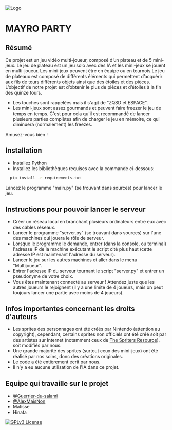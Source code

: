 
![Logo](https://raw.githubusercontent.com/AlexMaisNon/Mayro-Patry/refs/heads/mini-jeux-old/assets/sprites/main_menu/mayroparty.png)

# MAYRO PARTY

## Résumé
Ce projet est un jeu vidéo multi-joueur, composé d’un plateau et de 5 mini-jeux. Le jeu de plateau est un jeu solo avec des IA et les mini-jeux se jouent en multi-joueur. Les mini-jeux peuvent être en équipe ou en tournois.Le jeu de plateaux est composé de différents éléments qui permettent d’acquérir aux fils de tours différents objets ainsi que des étoiles et des pièces. L’objectif de notre projet est d’obtenir le plus de pièces et d’étoiles à la fin des quinze tours.

- Les touches sont rappelées mais il s'agit de "ZQSD et ESPACE".
- Les mini-jeux sont assez gourmands et peuvent faire freezer le jeu de temps en temps. C'est pour cela qu'il est recommandé de lancer plusieurs parties complètes afin de charger le jeu en mémoire, ce qui diminuera (normalement) les freezes.

Amusez-vous bien !


## Installation

- Installez Python
- Installez les bibliothèques requises avec la commande ci-dessous:

```bash
  pip install -r requirements.txt
```

Lancez le programme "main.py" (se trouvant dans sources) pour lancer le jeu.


## Instructions pour pouvoir lancer le serveur

- Créer un réseau local en branchant plusieurs ordinateurs entre eux avec des câbles réseaux.
- Lancer le programme "server.py" (se trouvant dans sources) sur l'une des machines qui jouera le rôle de serveur.
- Lorsque le programme le demande, entrer (dans la console, ou terminal) l'adresse IP de la machine exécutant le script cité plus haut (cette adresse IP est maintenant l'adresse du serveur).
- Lancer le jeu sur les autres machines et aller dans le menu "Multijoueur".
- Entrer l'adresse IP du serveur tournant le script "server.py" et entrer un pseudonyme de votre choix.
- Vous êtes maintenant connecté au serveur ! Attendez juste que les autres joueurs le rejoignent (il y a une limite de 4 joueurs, mais on peut toujours lancer une partie avec moins de 4 joueurs).


## Infos importantes concernant les droits d'auteurs

- Les sprites des personnages ont été créés par Nintendo (attention au copyright), cependant, certains sprites non officiels ont été créé soit par des artistes sur Internet (notamment ceux de [The Spriters Resource](https://www.spriters-resource.com/custom_edited/)), soit modifiés par nous.
- Une grande majorité des sprites (surtout ceux des mini-jeux) ont été réalisé par nos soins, donc des créations originales.
- Le code a été entièrement écrit par nous.
- Il n'y a eu aucune utilisation de l'IA dans ce projet.


## Equipe qui travaille sur le projet

- [@Guerrier-du-salami](https://github.com/Guerrier-du-salami)
- [@AlexMaisNon](https://www.github.com/AlexMaisNon)
- Matisse
- Hinata


[![GPLv3 License](https://img.shields.io/badge/License-GPL%20v3-yellow.svg)](https://opensource.org/licenses/)
